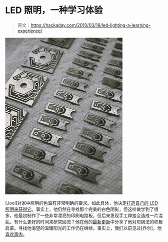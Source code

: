 # LED 照明，一种学习体验

> 原文：<https://hackaday.com/2010/03/18/led-lighting-a-learning-experience/>

![](img/9391f30970adcf93746ed9dfdc8308b9.png "lights")

[Joel]对家中照明的色温有非常明确的要求。如此具体，他决定[打造自己的 LED 照明来获得它](http://jmillerid.com/wordpress/2010/03/led-lighting-part-1/)。事实上，他仍然在寻找那个完美的白色阴影，但这样做学到了很多。他最初制作了一些非常漂亮的印刷电路板，但后来发现手工焊接会造成一片混乱。有什么更好的时间来研究回流？他在他的[最新更新](http://jmillerid.com/wordpress/2010/03/led-lighting-part-2/)中分享了他对煎锅法的积极启蒙。寻找他渴望的温暖阳光的工作仍在继续。事实上，我们以前见过[乔尔]，他[喜欢熏肉](http://hackaday.com/2009/12/31/meat-smoker-from-55gal-drums/)。